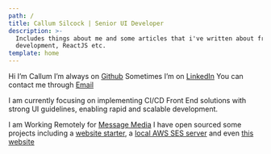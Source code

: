 ```yaml
---
path: /
title: Callum Silcock | Senior UI Developer
description: >-
  Includes things about me and some articles that i've written about front end
  development, ReactJS etc.
template: home
---
```

Hi I’m Callum
I’m always on [Github](https://github.com/csi-lk/)
Sometimes I’m on [LinkedIn](https://au.linkedin.com/in/callumsilcock)
You can contact me through [Email](mailto:contact@csi.lk)

I am currently focusing on implementing CI/CD Front End solutions with strong UI guidelines, enabling rapid and scalable development.

I am Working Remotely for [Message Media](https://messagemedia.com.au)
I have open sourced some projects including a [website starter](https://github.com/csi-lk/website-starter), a [local AWS SES server](https://github.com/csi-lk/aws-ses-local) and even [this website](https://github.com/csi-lk/csi.lk)

